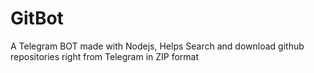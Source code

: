 # GitBot

A Telegram BOT made with Nodejs, Helps Search and download github repositories right from Telegram in ZIP format
